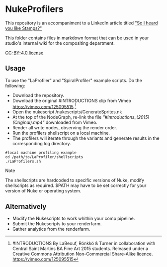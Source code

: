 # NukeProfilers

This repository is an accompaniment to a LinkedIn article titled ["So I heard you like Stamps?"](http://link.to.article)

This folder contains files in markdown format that can be used in your studio's internal wiki for the compositing department.

[CC-BY-4.0 license](../LICENSE)

## Usage

To use the "LaProfiler" and "SpiralProfiler" example scripts. Do the following:

- Download the repository.
- Download the original #INTRODUCTIONS clip from Vimeo https://vimeo.com/125095515 [^1]
- Open the nukescript /nukescripts/GenerateSprites.nk
- At the top of the NodeGraph, re-link the file *"#introductions_(2015) (Original).mp4"* downloaded from Vimeo.
- Render all write nodes, observing the render order.
- Run the profilers shellscript on a local machine.
- The profilers will iterate through the variants and generate results in the corresponding log directory.
```
#local machine profiling example
cd /path/to/LaProfiler/shellscripts
./LaProfilers.sh
```
> [!NOTE]
> The shellscripts are hardcoded to specific versions of Nuke, modify shellscripts as required.
> $PATH may have to be set correctly for your version of Nuke or operating system.

## Alternatively 
- Modify the Nukescripts to work whithin your comp pipeline.
- Submit the Nukescripts to your renderfarm.
- Gather analytics from the renderfarm.

[^1]: #INTRODUCTIONS 
  By LaBeouf, Rönkkö & Turner in collaboration with Central Saint Martins BA Fine Art 2015 students. Released under a Creative Commons Attribution Non-Commercial Share-Alike licence. https://vimeo.com/125095515
